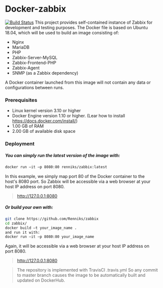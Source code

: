 # Docker-zabbix
[![Build Status](https://travis-ci.org/Renniks/zabbix.svg?branch=master)](https://travis-ci.org/Renniks/zabbix)
This project provides self-contained instance of Zabbix for development and testing purposes.
The Docker file is based on Ubuntu 18.04, which will be used to build an image consisting of: 
- Nginx
- MariaDB
- PHP
- Zabbix-Server-MySQL
- Zabbix-Frontend-PHP
- Zabbix-Agent
- SNMP (as a Zabbix dependency)

A Docker container launched from this image will not contain any data or configurations between runs.
### Prerequisites
- Linux kernel version 3.10 or higher
- Docker Engine version 1.10 or higher. (Lear how to install https://docs.docker.com/install/)
- 1.00 GB of RAM
- 2.00 GB of available disk space

### Deployment

##### You can simply run the latest version of the image with:
```sh
docker run –it –p 8080:80 renniks/zabbix:latest
```
In this example, we simply map port 80 of the Docker container to the host's 8080 port.
So Zabbix will be accessible via a web browser at your host IP address on port 8080. 
 > http://127.0.0.1:8080

##### Or build your own with:
```sh
git clone https://github.com/Renniks/zabbix
cd zabbix/
docker build –t your_image_name .
and run it with:
docker run –it –p 8080:80 your_image_name
```
Again, it will be accessible via a web browser at your host IP address on port 8080. 
 > http://127.0.0.1:8080

>  The repository is implemented with TravisCI .travis.yml
So any commit to master branch causes the image to be automatically built and updated on DockerHub.